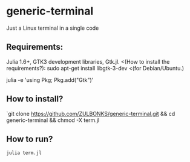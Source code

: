 # generic-terminal
Just a Linux terminal in a single code

## Requirements:
Julia 1.6+, GTK3 development libraries, Gtk.jl.
<(How to install the requirements?):
sudo apt-get install libgtk-3-dev   <(for Debian/Ubuntu.)
<p>julia -e 'using Pkg; Pkg.add("Gtk")'</p>

 ## How to install?
 `git clone https://github.com/ZULBONKS/generic-terminal.git && cd generic-terminal && chmod -X term.jl
 ## How to run? 
 `julia term.jl`
